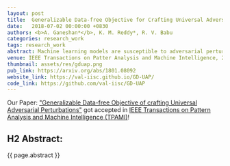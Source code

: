 ```yaml
---
layout: post
title:  Generalizable Data-free Objective for Crafting Universal Adversarial Perturbations
date:   2018-07-02 00:00:00 +0830
authors: <b>A. Ganeshan*</b>, K. M. Reddy*, R. V. Babu
categories: research_work
tags: research_work
abstract: Machine learning models are susceptible to adversarial perturbations. small changes to input that can cause large changes in output. It is also demonstrated that there exist input-agnostic perturbations, called universal adversarial perturbations, which can change the inference of target model on most of the data samples. However, existing methods to craft universal perturbations are (i) task specific, (ii) require samples from the training data distribution, and (iii) perform complex optimizations. Additionally, because of the data dependence, fooling ability of the crafted perturbations is proportional to the available training data. In this paper, we present a novel, generalizable and data-free approaches for crafting universal adversarial perturbations. Independent of the underlying task, our objective achieves fooling via corrupting the extracted features at multiple layers. Therefore, the proposed objective is generalizable to craft image-agnostic perturbations across multiple vision tasks such as object recognition, semantic segmentation, and depth estimation. In the practical setting of black-box attack scenario (when the attacker does not have access to the target model and it's training data), we show that our objective outperforms the data dependent objectives to fool the learned models. Further, via exploiting simple priors related to the data distribution, our objective remarkably boosts the fooling ability of the crafted perturbations. Significant fooling rates achieved by our objective emphasize that the current deep learning models are now at an increased risk, since our objective generalizes across multiple tasks without the requirement of training data for crafting the perturbations. To encourage reproducible research, we have released the codes for our proposed algorithm.
venue: IEEE Transactions on Patter Analysis and Machine Intelligence, 2018
thumbnail: assets/res/gduap.png
pub_link: https://arxiv.org/abs/1801.08092
website_link: https://val-iisc.github.io/GD-UAP/
code_link: https://github.com/val-iisc/GD-UAP
---
```


Our Paper: <a href= 'https://arxiv.org/abs/1801.08092'>"Generalizable Data-free Objective of crafting Universal Adversarial Perturbations"</a> got accepted in <a href= "https://ieeexplore.ieee.org/xpl/mostRecentIssue.jsp?punumber=34&filter=issueId%20EQ%20%224359286%22&pageNumber=2">IEEE Transactions on Pattern Analysis and Machine Intelligence (TPAMI)</a>!


## H2 Abstract:

{{ page.abstract }}